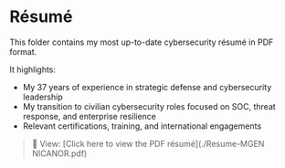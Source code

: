 # Résumé

This folder contains my most up-to-date cybersecurity résumé in PDF format.

It highlights:
- My 37 years of experience in strategic defense and cybersecurity leadership
- My transition to civilian cybersecurity roles focused on SOC, threat response, and enterprise resilience
- Relevant certifications, training, and international engagements

> 📎 View: [Click here to view the PDF résumé](./Resume-MGEN NICANOR.pdf)
